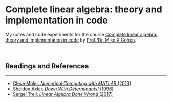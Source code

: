# Complete linear algebra: theory and implementation in code

My notes and code experiments for the course [Complete linear algebra: theory and implementation in code](https://www.udemy.com/course/linear-algebra-theory-and-implementation/) by [Prof./Dr. Mike X Cohen](http://mikexcohen.com/).

<!---
<br>

## Syllabus
### 2. Vectors
Algebraic and gemetric interpretations. Vector addition and subtraction. Vector-scalar multiplication. Dot product and its properties. Vector length. Dot product geometry: sign and orthogonality. Vector Hadamard multiplication. Outer product. Cross product. Vectors with complex numbers. Hermitian transpose (a.k.a. conjugate transpose). Interpreting and creating unit vectors. Dimensions and fields in linear algebrra. Subspaces. Span. Linear independence. Basis. 

**Code challenges.** Dot products with matrix columns. Is the dot product commutative? Dot product sign and scalar multiplication. Dot products with unit vectors. <br><br>
  

### 3. Introduction to matrices
Matrix terminology and dimensionality. A zoo of matrices. Matrix addition and subtraction. Matrix-scalar multiplication. Transpose. Complex matrices. Diagonal and trace. Broadcasting matrix arithmetic.

**Code challenges.**
Is matrix-scalar multiplication a linear operation? Linearity of trace. <br><br>


### 4. Matrix multiplications 
Introduction to standard matrix multiplication. Four ways to think about matrix multiplication. Matrix multiplication with a diagonal matrix. Order-of-operations on matrices. Matrix-vector multiplication. 2D transformation matrices. Additive and multiplicative matrix identities. Creating symmetric matrices: additive and multiplicative. Hadamard (element-wise) multiplication. Multiplication of two symmetric matrices. Frobenius dot product. Matrix norms. What about matrix division?

**Code challenges.**
Matrix multiplication by layering (iterating over outer products). Pure and impure rotation matrices. Geometric transformations via matrix multiplication. Symmetry of combined symmetric matrices. Standard and Hadamard multiplication for diagonal matrices. Fourier transform via matrix multiplication! Conditions for self-adjoint.

--->

<br>

## Readings and References
---
* [Cleve Moler. *Numerical Computing with MATLAB* (2013)](https://www.mathworks.com/moler/index_ncm.html)
* [Sheldon Axler. *Down With Determinants!* (1996)](https://www.maa.org/sites/default/files/pdf/awards/Axler-Ford-1996.pdf)
* [Sergei Treil. *Linear Algebra Done Wrong* (2017)](https://www.math.brown.edu/streil/papers/LADW/LADW_2017-09-04.pdf)